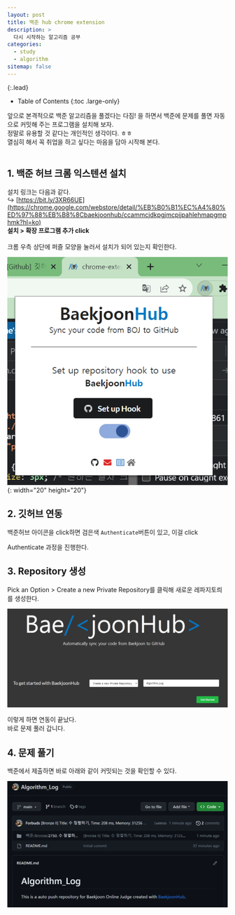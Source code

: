 ```yaml
---
layout: post
title: 백준 hub chrome extension
description: >
  다시 시작하는 알고리즘 공부
categories:
  - study
  - algorithm
sitemap: false
---
```



{:.lead}



- Table of Contents
{:toc .large-only}

앞으로 본격적으로 백준 알고리즘을 풀겠다는 다짐! 을 하면서 백준에 문제를 풀면 자동으로 커밋해 주는 프로그램을 설치해 보자.    
정말로 유용할 것 같다는 개인적인 생각이다. ㅎㅎ    
열심히 해서 꼭 취업을 하고 싶다는 마음을 담아 시작해 본다.    
&emsp;     

## 1. 백준 허브 크롬 익스텐션 설치    
설치 링크는 다음과 같다.    
↪️ [https://bit.ly/3XR66UE](https://chrome.google.com/webstore/detail/%EB%B0%B1%EC%A4%80%ED%97%88%EB%B8%8Cbaekjoonhub/ccammcjdkpgjmcpijpahlehmapgmphmk?hl=ko)    
**설치 > 확장 프로그램 추가 click**    
&emsp;      
크롬 우측 상단에 퍼즐 모양을 눌러서 설치가 되어 있는지 확인한다.        

![Alt text](/assets/img/blog/baekjoon_chrome.png){: width="20" height="20"}

## 2. 깃허브 연동    
백준허브 아이콘을 click하면 검은색 `Authenticate`버튼이 있고, 이걸 click    

Authenticate 과정을 진행한다.    
## 3. Repository 생성    
Pick an Option > Create a new Private Repository를 클릭해 새로운 레파지토릐를 생성한다.    

![Alt text](/assets/img/blog/baekjoonhub_create.png)    

이렇게 하면 연동이 끝났다.     
바로 문제 풀러 갑니다.      

## 4. 문제 풀기

백준에서 제출하면 바로 아래와 같이 커밋되는 것을 확인할 수 있다.

![Alt text](/assets/img/blog/beakjoon_autocommitex.png)